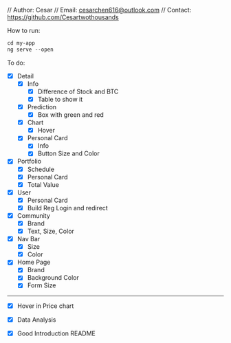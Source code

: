 // Author: Cesar
// Email: cesarchen616@outlook.com
// Contact: https://github.com/Cesartwothousands

How to run:
```txt
cd my-app
ng serve --open
```


To do:
- [x] Detail
    - [x] Info
        - [x] Difference of Stock and BTC
        - [x] Table to show it
    - [x] Prediction
        - [x] Box with green and red
    - [x] Chart
        - [x] Hover
    - [x] Personal Card
        - [x] Info
        - [x] Button Size and Color
- [x] Portfolio
    - [x] Schedule
    - [x] Personal Card
    - [x] Total Value
-  [x] User
    - [x] Personal Card
    - [x] Build Reg Login and redirect
- [x] Community
    - [x] Brand
    - [x] Text, Size, Color
- [x] Nav Bar
    - [x] Size
    - [x] Color
- [x] Home Page
    - [x] Brand
    - [x] Background Color
    - [x] Form Size
-----
- [x] Hover in Price chart
- [x] Data Analysis
- [x] Good Introduction README

